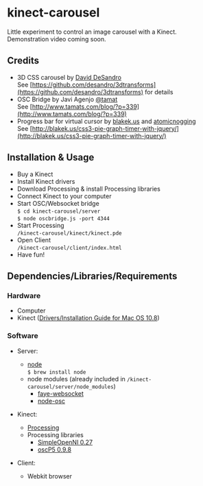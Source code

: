 # kinect-carousel

Little experiment to control an image carousel with a Kinect.  
Demonstration video coming soon.

## Credits

- 3D CSS carousel by [David DeSandro](desandro.com)    
  See [https://github.com/desandro/3dtransforms](https://github.com/desandro/3dtransforms) for details
- OSC Bridge by Javi Agenjo [@tamat](https://twitter.com/tamat)   
  See [http://www.tamats.com/blog/?p=339](http://www.tamats.com/blog/?p=339)
- Progress bar for virtual cursor by [blakek.us](http://blakek.us/) and [atomicnogging](http://atomicnoggin.ca/blog/2010/02/20/pure-css3-pie-charts/)  
  See [http://blakek.us/css3-pie-graph-timer-with-jquery/](http://blakek.us/css3-pie-graph-timer-with-jquery/)
  
## Installation & Usage
  
- Buy a Kinect
- Install Kinect drivers
- Download Processing & install Processing libraries
- Connect Kinect to your computer
- Start OSC/Websocket bridge  
  `$ cd kinect-carousel/server`  
  `$ node oscbridge.js -port 4344`
- Start Processing    
  `/kinect-carousel/kinect/kinect.pde`
- Open Client  
  `/kinect-carousel/client/index.html`
- Have fun!

## Dependencies/Libraries/Requirements

### Hardware

- Computer
- Kinect ([Drivers/Installation Guide for Mac OS 10.8](http://blog.nelga.com/setup-microsoft-kinect-on-mac-os-x-10-8-mountain-lion/))

### Software

- Server:
	- [node](http://nodejs.org/)  
      `$ brew install node`	
    - node modules (already included in `/kinect-carousel/server/node_modules`)
        - [faye-websocket](https://github.com/faye/faye-websocket-node)
        - [node-osc](https://github.com/termie/node-osc)
	
- Kinect:
	- [Processing](https://processing.org/download/)
	- Processing libraries
		- [SimpleOpenNI 0.27](https://simple-openni.googlecode.com/files/SimpleOpenNI-0.27.zip)
		- [oscP5 0.9.8](http://www.sojamo.de/libraries/oscP5/download/oscP5-0.9.8.zip)
		
- Client:  
	- Webkit browser